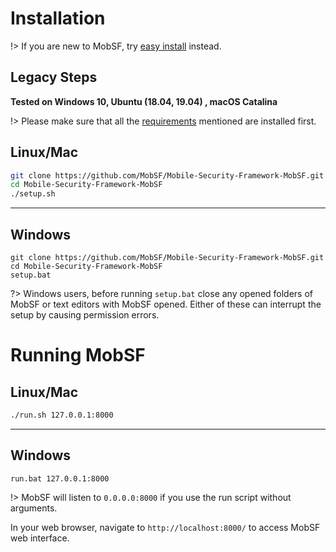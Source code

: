 
# Installation


!> If you are new to MobSF, try [easy install](mobsf_docker.md) instead.


## Legacy Steps


**Tested on Windows 10, Ubuntu (18.04, 19.04) , macOS Catalina**

!> Please make sure that all the [requirements](requirements.md) mentioned are installed first.


## Linux/Mac
```bash
git clone https://github.com/MobSF/Mobile-Security-Framework-MobSF.git
cd Mobile-Security-Framework-MobSF
./setup.sh
```
***

## Windows
```batch
git clone https://github.com/MobSF/Mobile-Security-Framework-MobSF.git
cd Mobile-Security-Framework-MobSF
setup.bat
```

?> Windows users, before running `setup.bat` close any opened folders of MobSF or text editors with MobSF opened. Either of these can interrupt the setup by causing permission errors.


# Running MobSF

## Linux/Mac
```bash
./run.sh 127.0.0.1:8000
```

***

## Windows

```batch
run.bat 127.0.0.1:8000
``` 

!> MobSF will listen to `0.0.0.0:8000` if you use the run script without arguments.

In your web browser, navigate to `http://localhost:8000/` to access MobSF web interface.

